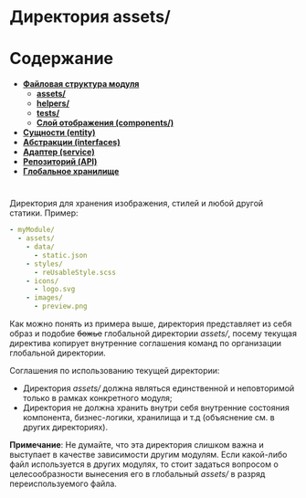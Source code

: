 # Директория **assets/**

# **Содержание**

- [**Файловая структура модуля**](structure.md)
  - [**assets/**](assets.md)
  - [**helpers/**](helpers.md)
  - [**tests/**](tests.md)
  - [**Слой отображения (components/)**](component.md)
- [**Сущности (entity)**](entity.md)
- [**Абстракции (interfaces)**](interfaces.md)
- [**Адаптер (service)**](service.md)
- [**Репозиторий (API)**](api.md)
- [**Глобальное хранилище**](store.md)

#

Директория для хранения изображения, стилей и любой другой статики. Пример:

```yml
- myModule/
  - assets/
    - data/
      - static.json
    - styles/
      - reUsableStyle.scss
    - icons/
      - logo.svg
    - images/
      - preview.png
```

Как можно понять из примера выше, директория представляет из себя образ и подобие <s>божье</s> глобальной директории *assets/*, посему текущая директива копирует внутренние соглашения команд по организации глобальной директории.

Соглашения по использованию текущей директории:
- Директория *assets/* должна являться единственной и неповторимой только в рамках конкретного модуля;
- Директория не должна хранить внутри себя внутренние состояния компонента, бизнес-логики, хранилища и т.д (объяснение см. в других директориях). 

>
  **Примечание**: Не думайте, что эта директория слишком важна и выступает в качестве зависимости другим модулям. Если какой-либо файл используется в других модулях, то стоит задаться вопросом о целесообразности вынесения его в глобальный *assets/* в разряд переиспользуемого файла.
>